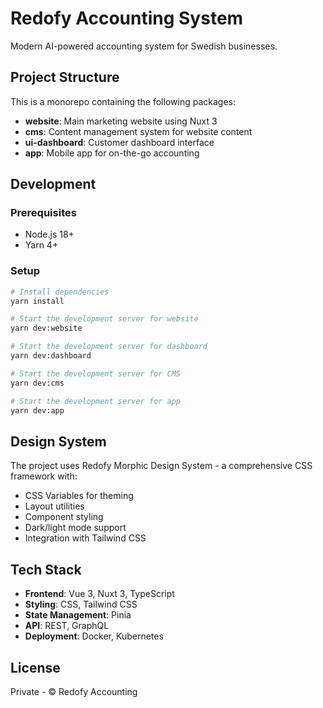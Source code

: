 # Redofy Accounting System

Modern AI-powered accounting system for Swedish businesses.

## Project Structure

This is a monorepo containing the following packages:

- **website**: Main marketing website using Nuxt 3
- **cms**: Content management system for website content
- **ui-dashboard**: Customer dashboard interface
- **app**: Mobile app for on-the-go accounting

## Development

### Prerequisites

- Node.js 18+
- Yarn 4+

### Setup

```bash
# Install dependencies
yarn install

# Start the development server for website
yarn dev:website

# Start the development server for dashboard
yarn dev:dashboard

# Start the development server for CMS
yarn dev:cms

# Start the development server for app
yarn dev:app
```

## Design System

The project uses Redofy Morphic Design System - a comprehensive CSS framework with:

- CSS Variables for theming
- Layout utilities
- Component styling
- Dark/light mode support
- Integration with Tailwind CSS

## Tech Stack

- **Frontend**: Vue 3, Nuxt 3, TypeScript
- **Styling**: CSS, Tailwind CSS
- **State Management**: Pinia
- **API**: REST, GraphQL
- **Deployment**: Docker, Kubernetes

## License

Private - © Redofy Accounting

